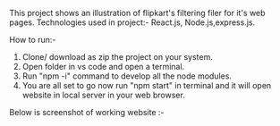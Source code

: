 This project shows an illustration of flipkart's filtering filer for it's web pages.
Technologies used in project:- React.js, Node.js,express.js.

How to run:-
1. Clone/ download as zip the project on your system.
2. Open folder in vs code and open a terminal. 
3. Run "npm -i" command to develop all the node modules.
4. You are all set to go now run "npm start" in terminal and it will open website in local server in your web browser. 

Below is screenshot of working website :-